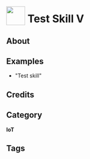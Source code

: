 # <img src="https://raw.githack.com/FortAwesome/Font-Awesome/master/svgs/solid/book.svg" card_color="#123232" width="50" height="50" style="vertical-align:bottom"/> Test Skill V


## About


## Examples
* "Test skill"

## Credits


## Category
**IoT**

## Tags

